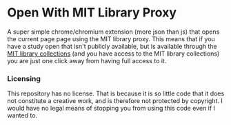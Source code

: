 # Open With MIT Library Proxy

A super simple chrome/chromium extension (more json than js) that opens the current page 
page using the MIT library proxy. This means that if you have a study open that isn't 
publicly available, but is available through the 
[MIT library collections](https://mit.primo.exlibrisgroup.com/discovery/search?vid=01MIT_INST:MIT&lang=en)
(and you have access to the MIT library collections) you are just one click away from having
full access to it.

### Licensing

This repository has no license. That is because it is so little code that it does not constitute
a creative work, and is therefore not protected by copyright. I would have no legal means of 
stopping you from using this code even if I wanted to.
